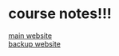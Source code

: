 # course notes!!!

[main website](http://gibsonr.com/classes/cop2000/index.html)  
[backup website](http://gibsonr.0sites.org/classes/cop2000/index.html)

